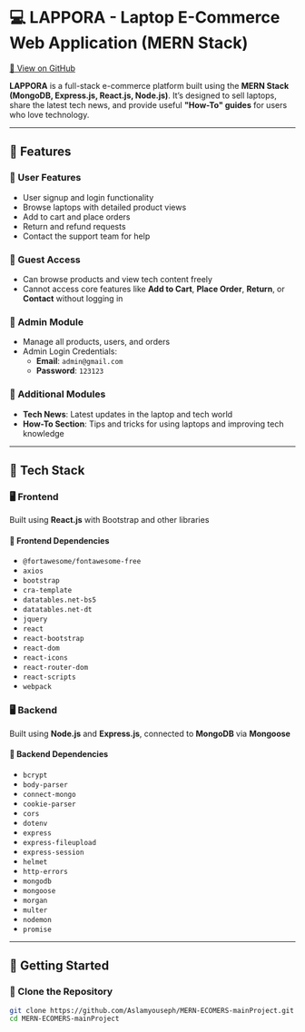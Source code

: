 # 💻 LAPPORA - Laptop E-Commerce Web Application (MERN Stack)
[🔗 View on GitHub](https://github.com/Aslamyouseph/MERN-ECOMERS-mainProject)

**LAPPORA** is a full-stack e-commerce platform built using the **MERN Stack (MongoDB, Express.js, React.js, Node.js)**. It’s designed to sell laptops, share the latest tech news, and provide useful **"How-To" guides** for users who love technology.

---

## 🌟 Features

### 👤 User Features
- User signup and login functionality
- Browse laptops with detailed product views
- Add to cart and place orders
- Return and refund requests
- Contact the support team for help

### 👥 Guest Access
- Can browse products and view tech content freely
- Cannot access core features like **Add to Cart**, **Place Order**, **Return**, or **Contact** without logging in

### 🔐 Admin Module
- Manage all products, users, and orders
- Admin Login Credentials:
  - **Email**: `admin@gmail.com`
  - **Password**: `123123`

### 📰 Additional Modules
- **Tech News**: Latest updates in the laptop and tech world
- **How-To Section**: Tips and tricks for using laptops and improving tech knowledge

---

## 🧱 Tech Stack

### 🖥️ Frontend
Built using **React.js** with Bootstrap and other libraries

#### 🔌 Frontend Dependencies
- `@fortawesome/fontawesome-free`
- `axios`
- `bootstrap`
- `cra-template`
- `datatables.net-bs5`
- `datatables.net-dt`
- `jquery`
- `react`
- `react-bootstrap`
- `react-dom`
- `react-icons`
- `react-router-dom`
- `react-scripts`
- `webpack`

### 🖥️ Backend
Built using **Node.js** and **Express.js**, connected to **MongoDB** via **Mongoose**

#### 🔧 Backend Dependencies
- `bcrypt`
- `body-parser`
- `connect-mongo`
- `cookie-parser`
- `cors`
- `dotenv`
- `express`
- `express-fileupload`
- `express-session`
- `helmet`
- `http-errors`
- `mongodb`
- `mongoose`
- `morgan`
- `multer`
- `nodemon`
- `promise`

---

## 🚀 Getting Started

### 📁 Clone the Repository

```bash
git clone https://github.com/Aslamyouseph/MERN-ECOMERS-mainProject.git
cd MERN-ECOMERS-mainProject

